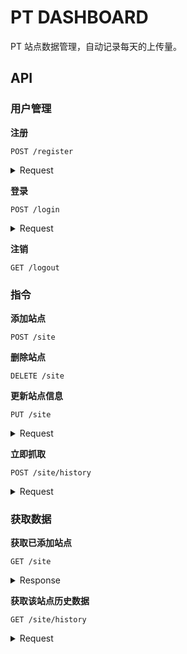 # PT DASHBOARD

PT 站点数据管理，自动记录每天的上传量。

## API

### 用户管理

**注册**

`POST /register`

<details><summary>Request</summary>

| key      | type   |
| -------- | ------ |
| username | string |
| password | string |

</details>

**登录**

`POST /login`

<details><summary>Request</summary>

| key      | type   |
| -------- | ------ |
| username | string |
| password | string |

</details>

**注销**

`GET /logout`

### 指令

**添加站点**

`POST /site`

**删除站点**

`DELETE /site`

**更新站点信息**

`PUT /site`

<details><summary>Request</summary>

| key      | type                 |
| -------- | -------------------- |
| site     | 'ourbits' \| 'mteam' |
| username | string               |
| password | string               |
| 2faCode  | string               |

</details>

**立即抓取**

`POST /site/history`

<details><summary>Request</summary>

| key    | type   |
| ------ | ------ |
| siteID | string |

</details>

### 获取数据

**获取已添加站点**

`GET /site`

<details><summary>Response</summary>

| key          | type                |
| ------------ | ------------------- |
| siteID       | string              |
| siteUsername | string              |
| upload       | string              |
| lut          | YYYY-MM-DD HH:mm:ss |

</details>

**获取该站点历史数据**

`GET /site/history`

<details><summary>Request</summary>

| key    | type       |
| ------ | ---------- |
| siteID | string     |
| start  | YYYY-MM-DD |
| end    | YYYY-MM-DD |

</details>
